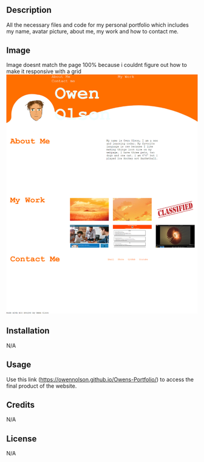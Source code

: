 # <Owens Portfolio>

## Description

All the necessary files and code for my personal portfolio which includes my name, avatar picture, about me, my work and how to contact me.

## Image 
Image doesnt match the page 100% because i couldnt figure out how to make it responsive with a grid
![image](./images/owens-portfolio.png)

## Installation

N/A

## Usage

Use this link (https://owennolson.github.io/Owens-Portfolio/) to access the final product of the website.

## Credits

N/A

## License

N/A
